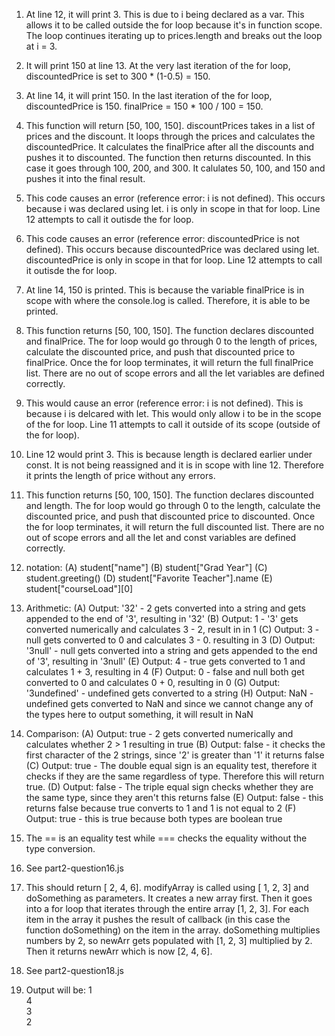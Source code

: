 1. At line 12, it will print 3. This is due to i being declared as a var. This allows it to be called outside the for loop because it's in function scope. The loop continues iterating up to prices.length and breaks out the loop at i = 3.
2. It will print 150 at line 13. At the very last iteration of the for loop, discountedPrice is set to 300 * (1-0.5) = 150. 
3. At line 14, it will print 150. In the last iteration of the for loop, discountedPrice is 150. finalPrice = 150 * 100 / 100 = 150.
4. This function will return [50, 100, 150]. discountPrices takes in a list of prices and the discount. It loops through the prices and calculates the discountedPrice. It calculates the finalPrice after all the discounts and pushes it to discounted. The function then returns discounted. In this case it goes through 100, 200, and 300. It calulates 50, 100, and 150 and pushes it into the final result.
5. This code causes an error (reference error: i is not defined). This occurs because i was declared using let. i is only in scope in that for loop. Line 12 attempts to call it outisde the for loop.
6. This code causes an error (reference error: discountedPrice is not defined). This occurs because discountedPrice was declared using let. discountedPrice is only in scope in that for loop. Line 12 attempts to call it outisde the for loop.
7. At line 14, 150 is printed. This is because the variable finalPrice is in scope with where the console.log is called. Therefore, it is able to be printed.
8. This function returns [50, 100, 150]. The function declares discounted and finalPrice. The for loop would go through 0 to the length of prices, calculate the discounted price, and push that discounted price to finalPrice. Once the for loop terminates, it will return the full finalPrice list. There are no out of scope errors and all the let variables are defined correctly.
9. This would cause an error (reference error: i is not defined). This is because i is delcared with let. This would only allow i to be in the scope of the for loop. Line 11 attempts to call it outside of its scope (outside of the for loop).
10. Line 12 would print 3. This is because length is declared earlier under const. It is not being reassigned and it is in scope with line 12. Therefore it prints the length of price without any errors.
11. This function returns [50, 100, 150]. The function declares discounted and length. The for loop would go through 0 to the length, calculate the discounted price, and push that discounted price to discounted. Once the for loop terminates, it will return the full discounted list. There are no out of scope errors and all the let and const variables are defined correctly.
12. notation:
    (A) student["name"]
    (B) student["Grad Year"]
    (C) student.greeting()
    (D) student["Favorite Teacher"].name
    (E) student["courseLoad"][0]
13. Arithmetic:
    (A) Output: '32' - 2 gets converted into a string and gets appended to the end of '3', resulting in '32'
    (B) Output: 1 - '3' gets converted numerically and calculates 3 - 2, result in in 1
    (C) Output: 3 - null gets converted to 0 and calculates 3 - 0. resulting in 3
    (D) Output: '3null' - null gets converted into a string and gets appended to the end of '3', resulting in '3null'
    (E) Output: 4 - true gets converted to 1 and calculates 1 + 3, resulting in 4
    (F) Output: 0 - false and null both get converted to 0 and calculates 0 + 0, resulting in 0
    (G) Output: '3undefined' - undefined gets converted to a string 
    (H) Output: NaN - undefined gets converted to NaN and since we cannot change any of the types here to output something, it will result in NaN

14. Comparison:
    (A) Output: true - 2 gets converted numerically and calculates whether 2 > 1 resulting in true
    (B) Output: false - it checks the first character of the 2 strings, since '2' is greater than '1' it returns false
    (C) Output: true - The double equal sign is an equality test, therefore it checks if they are the same regardless of type. Therefore this will return true.
    (D) Output: false - The triple equal sign checks whether they are the same type, since they aren't this returns false
    (E) Output: false - this returns false because true converts to 1 and 1 is not equal to 2
    (F) Output: true - this is true because both types are boolean true
15. The == is an equality test while === checks the equality without the type conversion. 
16. See part2-question16.js
17. This should return [ 2, 4, 6]. modifyArray is called using [ 1, 2, 3] and doSomething as parameters. It creates a new array first. Then it goes into a for loop that iterates through the entire array [1, 2, 3]. For each item in the array it pushes the result of callback (in this case the function doSomething) on the item in the array. doSomething multiplies numbers by 2, so newArr gets populated with [1, 2, 3] multiplied by 2. Then it returns newArr which is now [2, 4, 6].
18. See part2-question18.js
19. Output will be: 1  
4  
3  
2  
